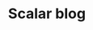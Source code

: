 ---
layout: post
title: Scalar blog
description: Scalar Project Page
redirect: https://scalar.usc.edu/works/gamedesigndude/index
---